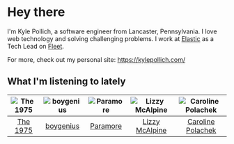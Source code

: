 # Hey there


I'm Kyle Pollich, a software engineer from Lancaster, Pennsylvania. I love web technology and solving challenging problems.
I work at [Elastic](https://www.elastic.co/) as a Tech Lead on [Fleet](https://www.elastic.co/guide/en/fleet/current/fleet-overview.html).

For more, check out my personal site: https://kylepollich.com/

## What I'm listening to lately

<!-- begin artists -->
  |![The 1975](https://i.scdn.co/image/ab6761610000f17889348336354096fd4e36ca73)|![boygenius](https://i.scdn.co/image/ab6761610000f1781a6373c01e8b86e289859f57)|![Paramore](https://i.scdn.co/image/ab6761610000f178b10c34546a4ca2d7faeb8865)|![Lizzy McAlpine](https://i.scdn.co/image/ab6761610000f178b10e2b618880f429a3967185)|![Caroline Polachek](https://i.scdn.co/image/ab6761610000f178d06f948216f34ea0298aef43)|
  |:---:|:---:|:---:|:---:|:---:|
  |[The 1975](https://open.spotify.com/artist/3mIj9lX2MWuHmhNCA7LSCW)|[boygenius](https://open.spotify.com/artist/1hLiboQ98IQWhpKeP9vRFw)|[Paramore](https://open.spotify.com/artist/74XFHRwlV6OrjEM0A2NCMF)|[Lizzy McAlpine](https://open.spotify.com/artist/1GmsPCcpKgF9OhlNXjOsbS)|[Caroline Polachek](https://open.spotify.com/artist/4Ge8xMJNwt6EEXOzVXju9a)|
<!-- end artists -->
